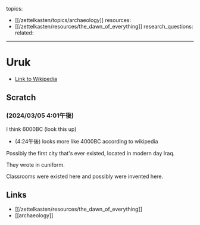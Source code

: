 topics: 
- [[/zettelkasten/topics/archaeology]]
resources:
- [[/zettelkasten/resources/the_dawn_of_everything]]
research_questions:
related:
---
# Uruk
- [Link to Wikipedia](https://en.wikipedia.org/wiki/Uruk)
## Scratch
### (2024/03/05 4:01午後)
I think 6000BC (look this up)
- (4:24午後) looks more like 4000BC according to wikipedia

Possibly the first city that's ever existed, located in modern day Iraq.

They wrote in cuniform.

Classrooms were existed here and possibly were invented here.

## Links
- [[/zettelkasten/resources/the_dawn_of_everything]]
- [[archaeology]]
